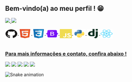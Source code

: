 ## Bem-vindo(a) ao meu perfil ! 😁

 <div>
   <a href="https://github.com/guilherme-fellipini">
   <img height="180em" src="https://github-readme-stats.vercel.app/api?username=PsicoCretos&show_icons=true&theme=radical&include_all_commits=true&count_private=true"/>
   <img height="180em" src="https://github-readme-stats.vercel.app/api/top-langs/?username=devemdobro&layout=compact&langs_count=6&theme=tokyonight"/>

</div>
<div style="display: inline_block"><br>
  <img align="center" alt="GIT-HUB" height="30" width="40" src="https://raw.githubusercontent.com/devicons/devicon/master/icons/github/github-original.svg">
  <img align="center" alt="HTML" height="30" width="40" src="https://raw.githubusercontent.com/devicons/devicon/master/icons/html5/html5-original.svg">
  <img align="center" alt="CSS3" height="30" width="40" src="https://raw.githubusercontent.com/devicons/devicon/master/icons/css3/css3-original.svg">
  <img align="center" alt="BOOTSTRAP" height="30" width="40" src="https://raw.githubusercontent.com/devicons/devicon/master/icons/bootstrap/bootstrap-original.svg">
  <img align="center" alt="JS" height="30" width="40" src="https://raw.githubusercontent.com/devicons/devicon/master/icons/javascript/javascript-plain.svg">
  <img align="center" alt="PYTHON" height="30" width="40" src="https://raw.githubusercontent.com/devicons/devicon/master/icons/python/python-original.svg">
  <img align="center" alt="DJANGO" height="30" width="40" src="https://raw.githubusercontent.com/devicons/devicon/master/icons/django/django-plain.svg">
  <img align="center" alt="REACT" height="30" width="40" src="https://raw.githubusercontent.com/devicons/devicon/master/icons/react/react-original.svg">
  
  
</div>
 
 <br>
 
  ### Para mais informações e contato, confira abaixo ! 
 
<div> 
  <a href="https://www.linkedin.com/in/guilherme-fellipini-sim%C3%B5es-do-amaral-martins-65a567201/" target="_blank"><img src="https://img.shields.io/badge/-LinkedIn-%230077B5?style=for-the-badge&logo=linkedin&logoColor=white" target="_blank"></a> 
  <a href = "mailto:fellipini@gmail.com"><img src="https://img.shields.io/badge/-Gmail-%23333?style=for-the-badge&logo=gmail&logoColor=white" target="_blank"></a>
  <a href="https://discord.gg/Bp6NmaxaE8" target="_blank"><img src="https://img.shields.io/badge/Discord-7289DA?style=for-the-badge&logo=discord&logoColor=white" target="_blank"></a> 
  <!--<a href="https://www.youtube.com/" target="_blank"><img src="https://img.shields.io/badge/YouTube-FF0000?style=for-the-badge&logo=youtube&logoColor=white" target="_blank"></a>-->
  <a href = "https://www.facebook.com/gui.fellipini"><img src="https://img.shields.io/badge/facebook-7289DA?style=for-the-badge&logo=facebook&logoColor=white" target="_blank"></a>
  <a href="https://instagram.com/psicocretos" target="_blank"><img src="https://img.shields.io/badge/-Instagram-%23E4405F?style=for-the-badge&logo=instagram&logoColor=white" target="_blank"></a>
 
 
 
  ![Snake animation](https://github.com/guilherme-fellipini/blob/output/github-contribution-grid-snake.svg)

</div>
